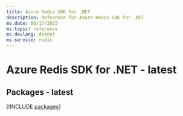 ```yaml
---
title: Azure Redis SDK for .NET
description: Reference for Azure Redis SDK for .NET
ms.date: 06/17/2025
ms.topic: reference
ms.devlang: dotnet
ms.service: redis
---
```

# Azure Redis SDK for .NET - latest
## Packages - latest
[!INCLUDE [packages](redis-index.md)]